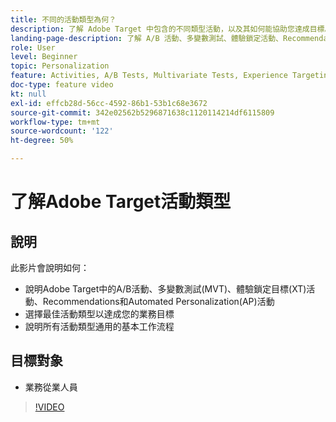 ```yaml
---
title: 不同的活動類型為何？
description: 了解 Adobe Target 中包含的不同類型活動，以及其如何能協助您達成目標。 觀看此影片以了解 A/B 活動、多變數測試 (MVT)、體驗鎖定 (XT) 活動、建議和自動個人化 (AP) 活動的基礎。
landing-page-description: 了解 A/B 活動、多變數測試、體驗鎖定活動、Recommendations 和 Automated Personalization 活動的基礎知識。
role: User
level: Beginner
topic: Personalization
feature: Activities, A/B Tests, Multivariate Tests, Experience Targeting, Recommendations, Automated Personalization, Visual Experience Composer (VEC)
doc-type: feature video
kt: null
exl-id: effcb28d-56cc-4592-86b1-53b1c68e3672
source-git-commit: 342e02562b5296871638c1120114214df6115809
workflow-type: tm+mt
source-wordcount: '122'
ht-degree: 50%

---
```


# 了解Adobe Target活動類型

## 說明

此影片會說明如何：

* 說明Adobe Target中的A/B活動、多變數測試(MVT)、體驗鎖定目標(XT)活動、Recommendations和Automated Personalization(AP)活動
* 選擇最佳活動類型以達成您的業務目標
* 說明所有活動類型通用的基本工作流程

## 目標對象

* 業務從業人員

>[!VIDEO](https://video.tv.adobe.com/v/17386/?quality=12)
